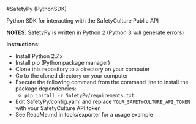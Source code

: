 #SafetyPy (PythonSDK)

Python SDK for interacting with the SafetyCulture Public API

**NOTES**:
SafetyPy is written in Python 2 (Python 3 *will* generate errors)

**Instructions**:
 * Install Python 2.7.x
 * Install pip (Python package manager)
 * Clone this repository to a directory on your computer
 * Go to the cloned directory on your computer
 * Execute the following command from the command line to install the package dependencies:
     * ``pip install -r SafetyPy/requirements.txt``
 * Edit SafetyPy/config.yaml and replace ``YOUR_SAFETYCULTURE_API_TOKEN`` with your SafetyCulture API token
 * See ReadMe.md in tools/exporter for a usage example
